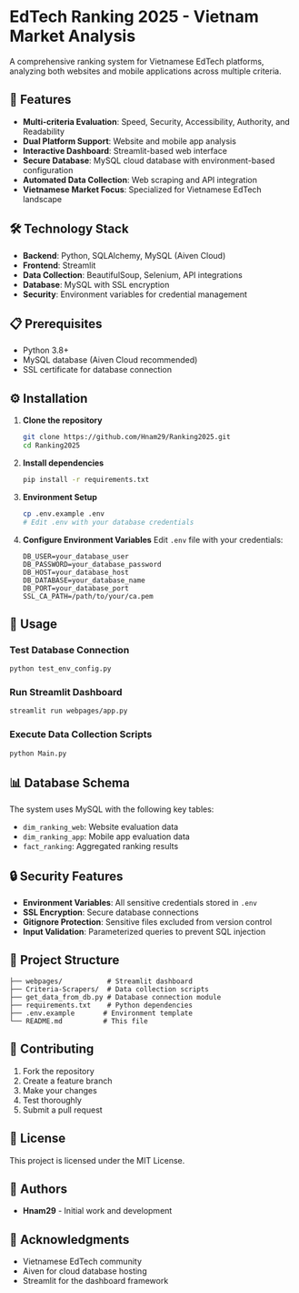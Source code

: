 # EdTech Ranking 2025 - Vietnam Market Analysis

A comprehensive ranking system for Vietnamese EdTech platforms, analyzing both websites and mobile applications across multiple criteria.

## 🚀 Features

- **Multi-criteria Evaluation**: Speed, Security, Accessibility, Authority, and Readability
- **Dual Platform Support**: Website and mobile app analysis
- **Interactive Dashboard**: Streamlit-based web interface
- **Secure Database**: MySQL cloud database with environment-based configuration
- **Automated Data Collection**: Web scraping and API integration
- **Vietnamese Market Focus**: Specialized for Vietnamese EdTech landscape

## 🛠️ Technology Stack

- **Backend**: Python, SQLAlchemy, MySQL (Aiven Cloud)
- **Frontend**: Streamlit
- **Data Collection**: BeautifulSoup, Selenium, API integrations
- **Database**: MySQL with SSL encryption
- **Security**: Environment variables for credential management

## 📋 Prerequisites

- Python 3.8+
- MySQL database (Aiven Cloud recommended)
- SSL certificate for database connection

## ⚙️ Installation

1. **Clone the repository**
   ```bash
   git clone https://github.com/Hnam29/Ranking2025.git
   cd Ranking2025
   ```

2. **Install dependencies**
   ```bash
   pip install -r requirements.txt
   ```

3. **Environment Setup**
   ```bash
   cp .env.example .env
   # Edit .env with your database credentials
   ```

4. **Configure Environment Variables**
   Edit `.env` file with your credentials:
   ```
   DB_USER=your_database_user
   DB_PASSWORD=your_database_password
   DB_HOST=your_database_host
   DB_DATABASE=your_database_name
   DB_PORT=your_database_port
   SSL_CA_PATH=/path/to/your/ca.pem
   ```

## 🚀 Usage

### Test Database Connection
```bash
python test_env_config.py
```

### Run Streamlit Dashboard
```bash
streamlit run webpages/app.py
```

### Execute Data Collection Scripts
```bash
python Main.py
```

## 📊 Database Schema

The system uses MySQL with the following key tables:
- `dim_ranking_web`: Website evaluation data
- `dim_ranking_app`: Mobile app evaluation data
- `fact_ranking`: Aggregated ranking results

## 🔒 Security Features

- **Environment Variables**: All sensitive credentials stored in `.env`
- **SSL Encryption**: Secure database connections
- **Gitignore Protection**: Sensitive files excluded from version control
- **Input Validation**: Parameterized queries to prevent SQL injection

## 📁 Project Structure

```
├── webpages/           # Streamlit dashboard
├── Criteria-Scrapers/  # Data collection scripts
├── get_data_from_db.py # Database connection module
├── requirements.txt    # Python dependencies
├── .env.example       # Environment template
└── README.md          # This file
```

## 🤝 Contributing

1. Fork the repository
2. Create a feature branch
3. Make your changes
4. Test thoroughly
5. Submit a pull request

## 📝 License

This project is licensed under the MIT License.

## 👥 Authors

- **Hnam29** - Initial work and development

## 🙏 Acknowledgments

- Vietnamese EdTech community
- Aiven for cloud database hosting
- Streamlit for the dashboard framework

